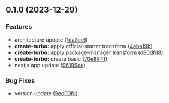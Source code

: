 

## 0.1.0 (2023-12-29)


### Features

* architecture update ([1da3ce1](https://github.com/tarungarg/turborepo/commit/1da3ce1cf4af90732a30c68c1feb34a2b725c4ca))
* **create-turbo:** apply official-starter transform ([4aba19b](https://github.com/tarungarg/turborepo/commit/4aba19b0f5b5e3026492eb19b99674ecd876fbe7))
* **create-turbo:** apply package-manager transform ([d80dfd8](https://github.com/tarungarg/turborepo/commit/d80dfd8a7392ca42be04fdae93064c23bd56eeb0))
* **create-turbo:** create basic ([70e8841](https://github.com/tarungarg/turborepo/commit/70e8841efe52bde576b92a547978e6f67ca84b85))
* nextjs app update ([96199ee](https://github.com/tarungarg/turborepo/commit/96199ee2d173efaae01bd59cf38ebafbb8d9da4e))


### Bug Fixes

* version update ([9ed03fc](https://github.com/tarungarg/turborepo/commit/9ed03fc11c70116649c4daa746b298723c4101af))
